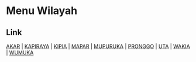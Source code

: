 # Menu Wilayah

## Link

[AKAR](https://github.com/gigit-pemilu/pemilu-2024-94-papua-tengah/tree/main/pilpres/hitung-suara/sub/94-papua-tengah/sub/04-mimika/sub/12-mimika-barat-tengah/sub/2005-akar)
 | 
[KAPIRAYA](https://github.com/gigit-pemilu/pemilu-2024-94-papua-tengah/tree/main/pilpres/hitung-suara/sub/94-papua-tengah/sub/04-mimika/sub/12-mimika-barat-tengah/sub/2001-kapiraya)
 | 
[KIPIA](https://github.com/gigit-pemilu/pemilu-2024-94-papua-tengah/tree/main/pilpres/hitung-suara/sub/94-papua-tengah/sub/04-mimika/sub/12-mimika-barat-tengah/sub/2007-kipia)
 | 
[MAPAR](https://github.com/gigit-pemilu/pemilu-2024-94-papua-tengah/tree/main/pilpres/hitung-suara/sub/94-papua-tengah/sub/04-mimika/sub/12-mimika-barat-tengah/sub/2006-mapar)
 | 
[MUPURUKA](https://github.com/gigit-pemilu/pemilu-2024-94-papua-tengah/tree/main/pilpres/hitung-suara/sub/94-papua-tengah/sub/04-mimika/sub/12-mimika-barat-tengah/sub/2003-mupuruka)
 | 
[PRONGGO](https://github.com/gigit-pemilu/pemilu-2024-94-papua-tengah/tree/main/pilpres/hitung-suara/sub/94-papua-tengah/sub/04-mimika/sub/12-mimika-barat-tengah/sub/2008-pronggo)
 | 
[UTA](https://github.com/gigit-pemilu/pemilu-2024-94-papua-tengah/tree/main/pilpres/hitung-suara/sub/94-papua-tengah/sub/04-mimika/sub/12-mimika-barat-tengah/sub/2002-uta)
 | 
[WAKIA](https://github.com/gigit-pemilu/pemilu-2024-94-papua-tengah/tree/main/pilpres/hitung-suara/sub/94-papua-tengah/sub/04-mimika/sub/12-mimika-barat-tengah/sub/2009-wakia)
 | 
[WUMUKA](https://github.com/gigit-pemilu/pemilu-2024-94-papua-tengah/tree/main/pilpres/hitung-suara/sub/94-papua-tengah/sub/04-mimika/sub/12-mimika-barat-tengah/sub/2004-wumuka)

